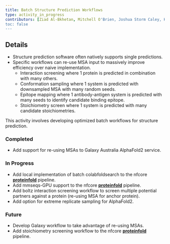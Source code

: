 ```yaml
---
title: Batch Structure Prediction Workflows
type: activity_in_progress
contributors: [Ziad Al-Bkhetan, Mitchell O'Brien, Joshua Storm Caley, Keiran Rowell, Cameron Hyde, Thomas Litfin]
toc: false
---
```


## Details

- Structure prediction software often natively supports single predictions.
- Specific workflows can re-use MSA input to massively improve efficiency over naive implementation.
    - Interaction screening where 1 protein is predicted in combination with many others.
    - Conformation sampling where 1 system is predicted with downsampled MSA with many random seeds.
    - Epitope mapping where 1 antibody-antigen system is predicted with many seeds to identify candidate binding epitope.
    - Stoichiometry screen where 1 system is predicted with many candidate stoichiometries.

This activity involves developing optimized batch workflows for structure prediction.

### Completed

- Add support for re-using MSAs to Galaxy Australia AlphaFold2 service.

### In Progress

- Add local implementation of batch colabfoldsearch to the nfcore **[proteinfold](https://nf-co.re/proteinfold/1.1.1)** pipeline.
- Add mmseqs-GPU support to the nfcore **[proteinfold](https://nf-co.re/proteinfold/1.1.1)** pipeline.
- Add boltz interaction screening workflow to screen multiple potential partners against a protein (re-using MSA for anchor protein).
- Add option for extreme replicate sampling for AlphaFold2.

### Future

- Develop Galaxy workflow to take advantage of re-using MSAs.
- Add stoichiometry screening workflow to the nfcore **[proteinfold](https://nf-co.re/proteinfold/1.1.1)** pipeline.
